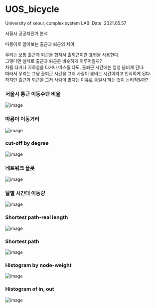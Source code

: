 # UOS_bicycle
University of seoul, complex system LAB.
Date. 2021.05.57

서울시 공공자전거 분석

따릉이로 알아보는 출근과 퇴근의 차이

우리는 보통 출근과 퇴근을 합쳐서 출퇴근이란 표현을 사용한다.  
그렇다면 실제로 출근과 퇴근은 비슷하게 이루어질까?  
차를 타거나 지하철을 타거나 버스를 타도, 출퇴근 시간에는 엄청 붐비게 된다.  
따라서 우리는 그냥 출퇴근 시간을 그저 사람이 붐비는 시간이라고 인식하게 된다.  
하지만 출근과 퇴근을 그저 사람이 많다는 이유로 동일시 하는 것이 논리적일까?

### 서울시 통근 이동수단 비율

![image](https://user-images.githubusercontent.com/66263916/204311373-c899791a-06b5-4ea2-96e9-3e6dc2156fab.png)

### 따릉이 이동거리

![image](https://user-images.githubusercontent.com/66263916/204311349-6ad0c452-21b8-49a8-8b9a-495e8e5226fe.png)

### cut-off by degree

![image](https://user-images.githubusercontent.com/66263916/204311329-2485bc39-b7a6-423b-9c7e-700dd410a7be.png)

### 네트워크 플롯

![image](https://user-images.githubusercontent.com/66263916/204313258-76a621be-898a-4551-a90f-7511c12e5a36.png)

### 달별 시간대 이동량

![image](https://user-images.githubusercontent.com/66263916/182033335-185e91ff-fdf7-4f95-8725-487a6eca65f0.png)

### Shortest path-real length

![image](https://user-images.githubusercontent.com/66263916/204311792-abf1e924-325b-4a9f-a324-63a6b321af38.png)

### Shortest path

![image](https://user-images.githubusercontent.com/66263916/204311702-07577cf5-0a8f-46fd-8340-5bbd2d7fdc6f.png)

### Histogram by node-weight

![image](https://user-images.githubusercontent.com/66263916/204311754-a3d0864d-64cd-4873-983e-c1dcf6c3faa7.png)

### Histogram of in, out

![image](https://user-images.githubusercontent.com/66263916/204311774-d5912fd2-cf0c-4fa9-a44e-10ae9bd8eb5a.png)